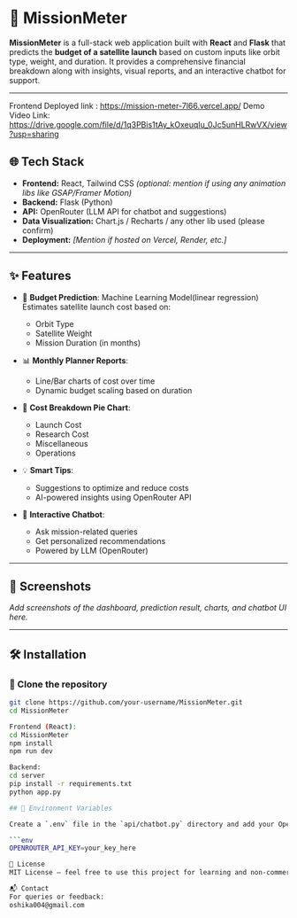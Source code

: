 # 🚀 MissionMeter

**MissionMeter** is a full-stack web application built with **React** and **Flask** that predicts the **budget of a satellite launch** based on custom inputs like orbit type, weight, and duration. It provides a comprehensive financial breakdown along with insights, visual reports, and an interactive chatbot for support.

---

Frontend Deployed link : https://mission-meter-7l66.vercel.app/
Demo Video Link: https://drive.google.com/file/d/1q3PBis1tAy_kOxeuqIu_0Jc5unHLRwVX/view?usp=sharing

## 🌐 Tech Stack

- **Frontend:** React, Tailwind CSS *(optional: mention if using any animation libs like GSAP/Framer Motion)*
- **Backend:** Flask (Python)
- **API:** OpenRouter (LLM API for chatbot and suggestions)
- **Data Visualization:** Chart.js / Recharts / any other lib used (please confirm)
- **Deployment:** *[Mention if hosted on Vercel, Render, etc.]*

---

## ✨ Features

- 🔮 **Budget Prediction**: Machine Learning Model(linear regression) Estimates satellite launch cost based on:
  - Orbit Type
  - Satellite Weight
  - Mission Duration (in months)

- 📊 **Monthly Planner Reports**:
  - Line/Bar charts of cost over time
  - Dynamic budget scaling based on duration

- 🥧 **Cost Breakdown Pie Chart**:
  - Launch Cost
  - Research Cost
  - Miscellaneous
  - Operations

- 💡 **Smart Tips**:
  - Suggestions to optimize and reduce costs
  - AI-powered insights using OpenRouter API

- 🤖 **Interactive Chatbot**:
  - Ask mission-related queries
  - Get personalized recommendations
  - Powered by LLM (OpenRouter)

---

## 📸 Screenshots

*Add screenshots of the dashboard, prediction result, charts, and chatbot UI here.*

---

## 🛠️ Installation

### 🔁 Clone the repository

```bash
git clone https://github.com/your-username/MissionMeter.git
cd MissionMeter

Frontend (React):
cd MissionMeter
npm install
npm run dev

Backend:
cd server
pip install -r requirements.txt
python app.py

## 🔐 Environment Variables

Create a `.env` file in the `api/chatbot.py` directory and add your OpenRouter API key:

```env
OPENROUTER_API_KEY=your_key_here

📄 License
MIT License — feel free to use this project for learning and non-commercial use.

📬 Contact
For queries or feedback:
oshika004@gmail.com
